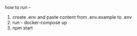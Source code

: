 how to run - 
1. create .env and paste content from .env.example to .env
2. run - docker-compose up 
3. npm start